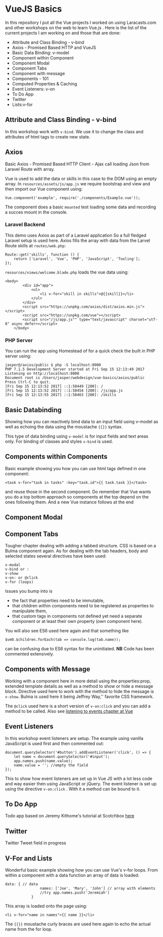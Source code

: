 # VueJS Basics

In this repository I put all the Vue projects I worked on using Laracasts.com and other workshops on the web to learn Vue.js .  Here is the list of the current projects I am working on and those that are done:

- Attribute and Class Binding - v-bind
- Axios - Promised Based HTTP and VueJS
- Basic Data Binding: v-model
- Component within Component
- Component Modal
- Component Tabs
- Component with message
- Components - 101
- Computed Properties & Caching
- Event Listeners: v-on
- To Do App
- Twitter
- Lists:v-for

## Attribute and Class Binding - v-bind
In this workshop work with ```v-bind```. We use it to change the class and attributes of html tags to create new state.

## Axios
Basic Axios - Promised Based HTTP Client - Ajax call loading Json from Laravel Route with array. 

Vue is used to add the data or skills in this case to the DOM using an empty array. In `resources/assets/js/app.js` we require bootstrap and view and then import our Vue component using:
```
Vue.component('example', require('./components/Example.vue')); 
```

The component does a basic `mounted` test loading some data and recording a succes mount in the console.
### Laravel Backend
This demo uses Axios as part of a Laravel application So a full fledged Laravel setup is used here. Axios fills the array with data from the Larvel Route skills at `routes/web.php`:

```
Route::get('skills', function () {
    return ['Laravel', 'Vue', 'PHP', 'JavaScript', 'Tooling'];
});
```

`resources/views/welcome.blade.php` loads the vue data using:

```
<body>
        <div id="app">
            <ul>
                <li v-for="skill in skills">@{{skill}}</li>
            </ul>
        </div>
        <script src="https://unpkg.com/axios/dist/axios.min.js"></script>
        <script src="https://unpkg.com/vue"></script>
        <script src="/js/app.js"" type="text/javascript" charset="utf-8" async defer></script>
    </body>
```

### PHP Server
You can run the app using Homestead of for a quick check the built in PHP server using:
```
jasper@/axios/public $ php -S localhost:8000
PHP 7.1.5 Development Server started at Fri Sep 15 12:13:49 2017
Listening on http://localhost:8000
Document root is /Users/jasper/webdesign/vue-basics/axios/public
Press Ctrl-C to quit.
[Fri Sep 15 12:13:52 2017] ::1:58449 [200]: /
[Fri Sep 15 12:13:52 2017] ::1:58454 [200]: /js/app.js
[Fri Sep 15 12:13:55 2017] ::1:58463 [200]: /skills
```
## Basic Databinding
Showing how you can reactively bind data to an input field using v-model as well as echoing the data using the moustache ```{{}}``` syntax.

This type of data binding using ```v-model``` is for input fields and text areas only. For binding of classes and styles ```v-bind``` is used.

## Components within Components
Basic example showing you how you can use html tags defined in one component:
```
<task v-for="task in tasks" :key="task.id">{{ task.task }}</task>
```
and reuse those in the second component. Do remember that Vue wants you do a top bottom approach so components at the top depend on the ones following them. And a new Vue instance follows at the end

## Component Modal

## Component Tabs

Tougher chapter dealing with adding a tabbed structure. CSS is based on a Bulma component again. As for dealing with the tab headers, body and selected states several directives have been used:
```
v-modal
v-bind or : 
v-show
v-on: or @click
v-for (loops)
```
Issues you bump into is 
- the fact that properties need to be immutable, 
- that children within components need to be registered as properties to manipulate them, 
- that custom tags in components not defined yet need a separate component or at least their own property (own component here).

You will also see ES6 used here again and that something like
```
$vm0.$children.forEach(tab => console.log(tab.name));
```
can be confusing due to ES6 syntax for the uninitiated.
**NB** Code has been commented extensively.
## Components with Message
Working with a component here in more detail using the properties:prop, extended template details as well as a method to show or hide a message block. Directive used here to work with the method to hide the message is ```v-show```. Bulma is used here it being Jeffrey Way,'' favorite CSS framework.

The `@click` used here is  a short version of `v-on:click` and you can add a method to be called. Also see [listening to events chapter at Vue](https://vuejs.org/v2/guide/events.html#Listening-to-Events)

## Event Listeners
In this workshop event listeners are setup. The example using vanilla JavaScript is used first and then commented out:
```
document.querySelector('#button').addEventListener('click', () => {
	let name = document.querySelector('#input');
	app.names.push(name.value);
	name.value = ''; //empty the field
});
```
This to show how event listeners are set up in Vue JS with a lot less code and way easier then using JavaScript or jQuery. The event listener is set up using the directive ```v-on:click``` . With it a method can be bound to it.

## To Do App
Todo app based on Jeremy Kithome's tutorial at Scotchbox [here](https://scotch.io/tutorials/build-a-to-do-app-with-vue-js-2)

## Twitter

Twitter Tweet field in progress

## V-For and Lists
Wonderful basic example showing how you can use Vue's v-for loops. From within a component with a data function an array of data is loaded:
```
data: { // data
                names: ['Joe', 'Mary', 'John'] // array with elements
                //try app.names.push('Jeremiah')
            }
```
This array is loaded onto the page using:
```
<li v-for="name in names">{{ name }}</li>
```
The `{{}}` moustache curly braces are used here again to echo the actual name from the for loop.


